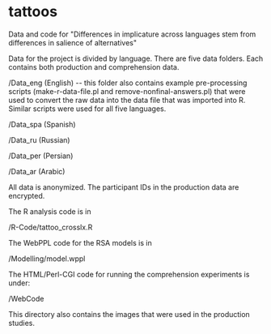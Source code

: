 # tattoos
Data and code for "Differences in implicature across languages stem from differences in salience of alternatives"

Data for the project is divided by language. There are five data folders. Each contains both production and comprehension data.

/Data_eng (English) -- this folder also contains example pre-processing scripts (make-r-data-file.pl and remove-nonfinal-answers.pl) that were used to convert the raw data into the data file that was imported into R. Similar scripts were used for all five languages.

/Data_spa (Spanish)

/Data_ru (Russian)

/Data_per (Persian)

/Data_ar (Arabic)

All data is anonymized. The participant IDs in the production data are encrypted.

The R analysis code is in

/R-Code/tattoo_crosslx.R

The WebPPL code for the RSA models is in 

/Modelling/model.wppl

The HTML/Perl-CGI code for running the comprehension experiments is under:

/WebCode

This directory also contains the images that were used in the production studies.
